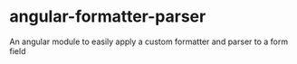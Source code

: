 angular-formatter-parser
========================

An angular module to easily apply a custom formatter and parser to a form field
